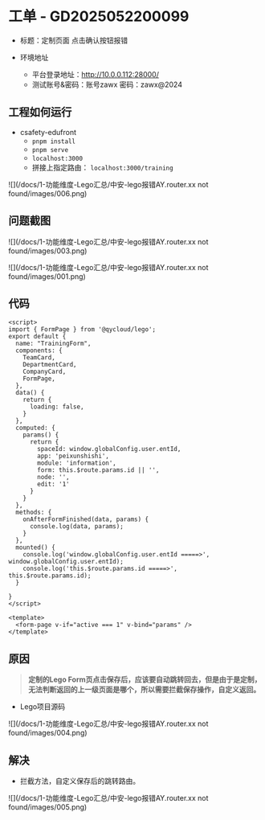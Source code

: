

# 工单 - GD2025052200099

* 标题：定制页面 点击确认按钮报错

* 环境地址
    * 平台登录地址：http://10.0.0.112:28000/
    * 测试账号&密码：账号zawx 密码：zawx@2024



## 工程如何运行

* csafety-edufront
    * `pnpm install`
    * `pnpm serve`
    * `localhost:3000`
    * 拼接上指定路由： `localhost:3000/training`

![](/docs/1-功能维度-Lego汇总/中安-lego报错AY.router.xx not found/images/006.png)



## 问题截图

![](/docs/1-功能维度-Lego汇总/中安-lego报错AY.router.xx not found/images/003.png)

![](/docs/1-功能维度-Lego汇总/中安-lego报错AY.router.xx not found/images/001.png)



## 代码

```vue
<script>
import { FormPage } from '@qycloud/lego';
export default {
  name: "TrainingForm",
  components: {
    TeamCard,
    DepartmentCard,
    CompanyCard,
    FormPage,
  },
  data() {
    return {
      loading: false,
    }
  },
  computed: {
    params() {
      return {
        spaceId: window.globalConfig.user.entId,
        app: 'peixunshishi',
        module: 'information',
        form: this.$route.params.id || '',
        node: '',
        edit: '1'
      }
    }
  },
  methods: {
    onAfterFormFinished(data, params) {
      console.log(data, params);
    }
  },
  mounted() {
    console.log('window.globalConfig.user.entId =====>', window.globalConfig.user.entId);
    console.log('this.$route.params.id =====>', this.$route.params.id);
  }

}
</script>

<template>
  <form-page v-if="active === 1" v-bind="params" />
</template>
```



## 原因

>  **定制的Lego Form页点击保存后，应该要自动跳转回去，但是由于是定制，无法判断返回的上一级页面是哪个，所以需要拦截保存操作，自定义返回。**

* Lego项目源码

![](/docs/1-功能维度-Lego汇总/中安-lego报错AY.router.xx not found/images/004.png)



## 解决

* 拦截方法，自定义保存后的跳转路由。

![](/docs/1-功能维度-Lego汇总/中安-lego报错AY.router.xx not found/images/005.png)













